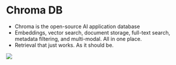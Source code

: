 # Chroma DB
- Chroma is the open-source AI application database
- Embeddings, vector search, document storage, full-text search, metadata filtering, and multi-modal. All in one place. 
- Retrieval that just works. As it should be.

![](https://www.trychroma.com/_next/static/media/computer_no_holodeck.df6355b4.svg)